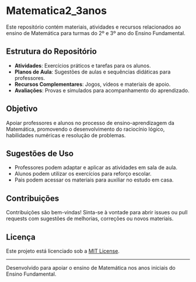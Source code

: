 # Matematica2_3anos

Este repositório contém materiais, atividades e recursos relacionados ao ensino de Matemática para turmas do 2º e 3º ano do Ensino Fundamental.

## Estrutura do Repositório

- **Atividades**: Exercícios práticos e tarefas para os alunos.
- **Planos de Aula**: Sugestões de aulas e sequências didáticas para professores.
- **Recursos Complementares**: Jogos, vídeos e materiais de apoio.
- **Avaliações**: Provas e simulados para acompanhamento do aprendizado.

## Objetivo

Apoiar professores e alunos no processo de ensino-aprendizagem da Matemática, promovendo o desenvolvimento do raciocínio lógico, habilidades numéricas e resolução de problemas.

## Sugestões de Uso

- Professores podem adaptar e aplicar as atividades em sala de aula.
- Alunos podem utilizar os exercícios para reforço escolar.
- Pais podem acessar os materiais para auxiliar no estudo em casa.

## Contribuições

Contribuições são bem-vindas! Sinta-se à vontade para abrir issues ou pull requests com sugestões de melhorias, correções ou novos materiais.

## Licença

Este projeto está licenciado sob a [MIT License](LICENSE).

---
Desenvolvido para apoiar o ensino de Matemática nos anos iniciais do Ensino Fundamental.
